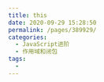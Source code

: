 ```yaml
---
title: this
date: 2020-09-29 15:28:50
permalink: /pages/389929/
categories:
  - JavaScript进阶
  - 作用域和闭包
tags:
  -
---
```

